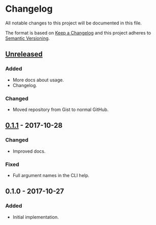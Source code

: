 # Changelog
All notable changes to this project will be documented in this file.

The format is based on [Keep a Changelog](http://keepachangelog.com/en/1.0.0/)
and this project adheres to [Semantic Versioning](http://semver.org/spec/v2.0.0.html).

## [Unreleased]
### Added
- More docs about usage.
- Changelog.

### Changed
- Moved repository from Gist to normal GitHub.

## [0.1.1] - 2017-10-28
### Changed
- Improved docs.

### Fixed
- Full argument names in the CLI help.

## 0.1.0 - 2017-10-27
### Added
- Initial implementation.

[Unreleased]: https://github.com/bashmish/open-in-editor-server/compare/v0.1.1...HEAD
[0.1.1]: https://github.com/bashmish/open-in-editor-server/compare/v0.1.0...v0.1.1
